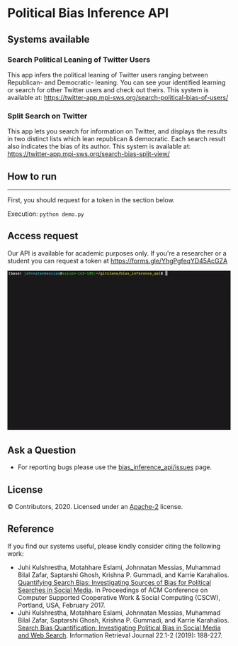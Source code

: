 # Political Bias Inference API

## Systems available ##

### Search Political Leaning of Twitter Users ###

This app infers the political leaning of Twitter users ranging between Republican- and Democratic- leaning. You can see your identified learning or search for other Twitter users and check out theirs.
This system is available at: https://twitter-app.mpi-sws.org/search-political-bias-of-users/

### Split Search on Twitter ###

This app lets you search for information on Twitter, and displays the results in two distinct lists which lean republican & democratic. Each search result also indicates the bias of its author.
This system is available at: https://twitter-app.mpi-sws.org/search-bias-split-view/

## How to run ##
----------
First, you should request for a token in the section below.

Execution:
`python demo.py`

## Access request ##

Our API is available for academic purposes only. If you're a researcher or a student you can request a token at https://forms.gle/YhgPgfeqYD45AcGZA

![API Bias Inference](https://github.com/johnnatan-messias/bias_inference_api/blob/master/image/api-example.gif?raw=true)


## Ask a Question ##

* For reporting bugs please use the [bias_inference_api/issues](https://github.com/johnnatan-messias/bias_inference_api/issues) page.


## License ##

© Contributors, 2020. Licensed under an [Apache-2](https://github.com/johnnatan-messias/bias_inference_api/blob/master/LICENSE) license.

## Reference ##

If you find our systems useful, please kindly consider citing the following work:

- Juhi Kulshrestha, Motahhare Eslami, Johnnatan Messias, Muhammad Bilal Zafar, Saptarshi Ghosh, Krishna P. Gummadi, and Karrie Karahalios. [
Quantifying Search Bias: Investigating Sources of Bias for Political Searches in Social Media](https://dl.acm.org/doi/10.1145/2998181.2998321). In Proceedings of ACM Conference on Computer Supported Cooperative Work & Social Computing (CSCW), Portland, USA, February 2017.
- Juhi Kulshrestha, Motahhare Eslami, Johnnatan Messias, Muhammad Bilal Zafar, Saptarshi Ghosh, Krishna P. Gummadi, and Karrie Karahalios. [
Search Bias Quantification: Investigating Political Bias in Social Media and Web Search](https://link.springer.com/article/10.1007/s10791-018-9341-2). Information Retrieval Journal 22.1-2 (2019): 188-227.

